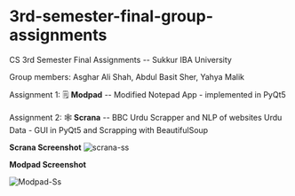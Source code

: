 # 3rd-semester-final-group-assignments
CS 3rd Semester Final Assignments -- Sukkur IBA University

Group members:
Asghar Ali Shah,
Abdul Basit Sher,
Yahya Malik

Assignment 1: 🗒 <b>Modpad</b> -- Modified Notepad App - implemented in PyQt5
<br>
<br>
Assignment 2: 🕸 <b>Scrana</b> -- BBC Urdu Scrapper and NLP of websites Urdu Data - GUI in PyQt5 and Scrapping with BeautifulSoup

<b>Scrana Screenshot</b>
![scrana-ss](https://user-images.githubusercontent.com/76618200/151687731-2ce79a88-0647-41f2-8674-65922c73e522.png)

<b>Modpad Screenshot</b>

![Modpad-Ss](https://user-images.githubusercontent.com/76618200/151687748-4506bd67-3c56-4eb4-a764-5298729e5a96.png)
